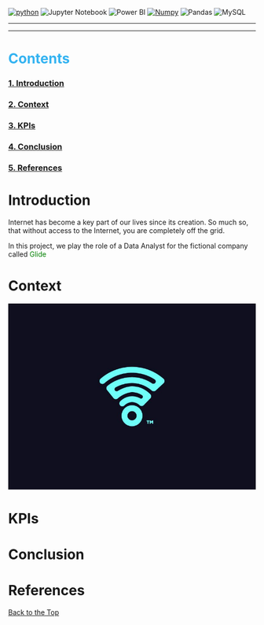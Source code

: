 <span id = 'top'></span>
<a href='https://github.com/shivamkapasia0' target="_blank"><img alt='python' src='https://img.shields.io/badge/Python-100000?style=for-the-badge&logo=python&logoColor=FFFF00&labelColor=0C86EA&color=FFFFFF'/></a>
![Jupyter Notebook](https://img.shields.io/badge/Jupyter-F37626.svg?&style=for-the-badge&logo=Jupyter&logoColor=black)
![Power BI](https://img.shields.io/badge/PowerBI-000000?style=for-the-badge&logo=Power%20BI&logoColor=yellow)
<a href='https://github.com/shivamkapasia0' target="_blank"><img alt='Numpy' src='https://img.shields.io/badge/numpy-100000?style=for-the-badge&logo=Numpy&logoColor=2291A9&labelColor=FFFFFF&color=FFFFFF'/></a>
![Pandas](https://img.shields.io/badge/Pandas-2C2D72?style=for-the-badge&logo=pandas&logoColor=white)
![MySQL](https://img.shields.io/badge/MySQL-005C84?style=for-the-badge&logo=mysql&logoColor=white)

---

---

<h1 style = 'color: #34B3F1' >Contents</h1>

### [1. Introduction](#introduction)

### [2. Context](#context)

### [3. KPIs](#kpis)

### [4. Conclusion](#conclusion)

### [5. References](#references)

# Introduction

Internet has become a key part of our lives since its creation. So much so, that without access to the Internet, you are completely off the grid. <br>

 <p>In this project, we play the role of a Data Analyst for the fictional company called <span  style = 'color: green'> Glide</span> </p>

# Context

![ByteBond](./assets/images/logo.jpg)

# KPIs

# Conclusion

# References

<a href = #top >Back to the Top</a>
